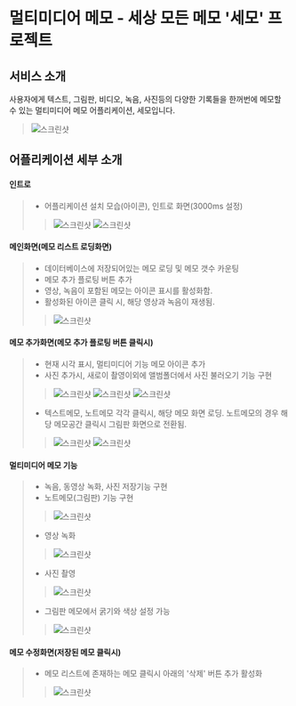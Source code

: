 # 멀티미디어 메모 - 세상 모든 메모 '세모' 프로젝트

## 서비스 소개
사용자에게 텍스트, 그림판, 비디오, 녹음, 사진등의 다양한 기록들을 한꺼번에 메모할 수 있는 멀티미디어 메모 어플리케이션, 세모입니다.
> ![스크린샷](/screenshots/logo_semo.png)

## 어플리케이션 세부 소개
#### 인트로
> - 어플리케이션 설치 모습(아이콘), 인트로 화면(3000ms 설정)
> > ![스크린샷](/screenshots/app_01.png)
> > ![스크린샷](/screenshots/app_02.png)

#### 메인화면(메모 리스트 로딩화면)
> - 데이터베이스에 저장되어있는 메모 로딩 및 메모 갯수 카운팅
> - 메모 추가 플로팅 버튼 추가
> - 영상, 녹음이 포함된 메모는 아이콘 표시를 활성화함.
> - 활성화된 아이콘 클릭 시, 해당 영상과 녹음이 재생됨.
> > ![스크린샷](/screenshots/app_03.png)

#### 메모 추가화면(메모 추가 플로팅 버튼 클릭시)
> - 현재 시각 표시, 멀티미디어 기능 메모 아이콘 추가
> - 사진 추가시, 새로이 촬영이외에 앨범폴더에서 사진 불러오기 기능 구현
> > ![스크린샷](/screenshots/app_04.png)
> > ![스크린샷](/screenshots/app_05.png)
> > ![스크린샷](/screenshots/app_06.png)
> - 텍스트메모, 노트메모 각각 클릭시, 해당 메모 화면 로딩. 노트메모의 경우 해당 메모공간 클릭시 그림판 화면으로 전환됨.
> > ![스크린샷](/screenshots/app_11.png)
> > ![스크린샷](/screenshots/app_12.png)

#### 멀티미디어 메모 기능
> - 녹음, 동영상 녹화, 사진 저장기능 구현
> - 노트메모(그림판) 기능 구현
> > ![스크린샷](/screenshots/app_07.png)
> - 영상 녹화
> > ![스크린샷](/screenshots/app_08.png)
> - 사진 촬영
> > ![스크린샷](/screenshots/app_09.png)
> - 그림판 메모에서 굵기와 색상 설정 가능
> > ![스크린샷](/screenshots/app_10.png)

#### 메모 수정화면(저장된 메모 클릭시)
> - 메모 리스트에 존재하는 메모 클릭시 아래의 '삭제' 버튼 추가 활성화
> > ![스크린샷](/screenshots/app_11.png)
